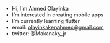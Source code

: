-  Hi, I’m Ahmed Olayinka
-  I’m interested in creating mobile apps
-  I’m currently learning flutter
-  email: olayinkakenahmed@gmail.com
-  twitter: @Makanaky_jr

<!---
Makanakyjr/Makanakyjr is a ✨ special ✨ repository because its `README.md` (this file) appears on your GitHub profile.
You can click the Preview link to take a look at your changes.
--->
